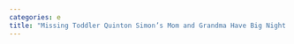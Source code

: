 ```yaml
---
categories: e
title: "Missing Toddler Quinton Simon’s Mom and Grandma Have Big Night Out Amid FBI Search"
---
```

